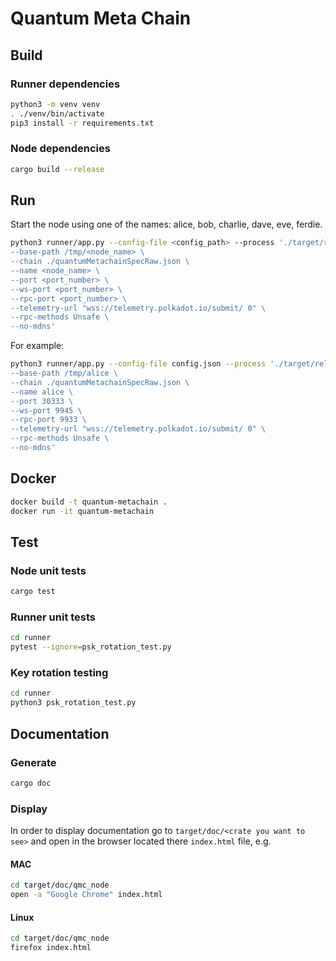 # Quantum Meta Chain

## Build

### Runner dependencies
```bash
python3 -m venv venv
. ./venv/bin/activate
pip3 install -r requirements.txt
```

### Node dependencies
```bash
cargo build --release
```

## Run

Start the node using one of the names: alice, bob, charlie, dave, eve, ferdie.

```bash
python3 runner/app.py --config-file <config_path> --process './target/release/qmc-node \
--base-path /tmp/<node_name> \
--chain ./quantumMetachainSpecRaw.json \
--name <node_name> \
--port <port_number> \
--ws-port <port_number> \
--rpc-port <port_number> \
--telemetry-url "wss://telemetry.polkadot.io/submit/ 0" \
--rpc-methods Unsafe \
--no-mdns'
```

For example:

```bash
python3 runner/app.py --config-file config.json --process './target/release/qmc-node \
--base-path /tmp/alice \
--chain ./quantumMetachainSpecRaw.json \
--name alice \
--port 30333 \
--ws-port 9945 \
--rpc-port 9933 \
--telemetry-url "wss://telemetry.polkadot.io/submit/ 0" \
--rpc-methods Unsafe \
--no-mdns'
```

## Docker

```bash
docker build -t quantum-metachain .
docker run -it quantum-metachain
```

## Test

### Node unit tests

```bash
cargo test
```

### Runner unit tests

```bash
cd runner
pytest --ignore=psk_rotation_test.py
```

### Key rotation testing

```bash
cd runner
python3 psk_rotation_test.py
```

## Documentation

### Generate

```bash
cargo doc
```

### Display

In order to display documentation go to `target/doc/<crate you want to see>` and open in the browser located there `index.html` file, e.g.

#### MAC

```bash
cd target/doc/qmc_node
open -a "Google Chrome" index.html
```

#### Linux

```bash
cd target/doc/qmc_node
firefox index.html
```
